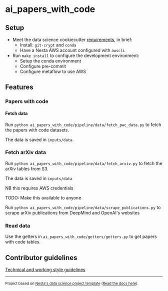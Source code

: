 # ai_papers_with_code

## Setup

- Meet the data science cookiecutter [requirements](http://nestauk.github.io/ds-cookiecutter/quickstart), in brief:
  - Install: `git-crypt` and `conda`
  - Have a Nesta AWS account configured with `awscli`
- Run `make install` to configure the development environment:
  - Setup the conda environment
  - Configure pre-commit
  - Configure metaflow to use AWS

## Features

### Papers with code

#### Fetch data

Run `python ai_papers_with_code/pipeline/data/fetch_pwc_data.py` to fetch the papers with code datasets.

The data is saved in `inputs/data`.

### Fetch arXiv data

Run `python ai_papers_with_code/pipeline/data/fetch_arxiv.py` to fetch the arXiv tables from S3.

The data is saved in `inputs/data`

NB this requires AWS credentials

TODO: Make this available to anyone

Run `python ai_papers_with_code/pipeline/data/scrape_publications.py` to scrape arXiv publications from DeepMind and OpenAI's websites

### Read data

Use the getters in `ai_papers_with_code/getters/getters.py` to get papers with code tables.

## Contributor guidelines

[Technical and working style guidelines](https://github.com/nestauk/ds-cookiecutter/blob/master/GUIDELINES.md)

---

<small><p>Project based on <a target="_blank" href="https://github.com/nestauk/ds-cookiecutter">Nesta's data science project template</a>
(<a href="http://nestauk.github.io/ds-cookiecutter">Read the docs here</a>).
</small>
